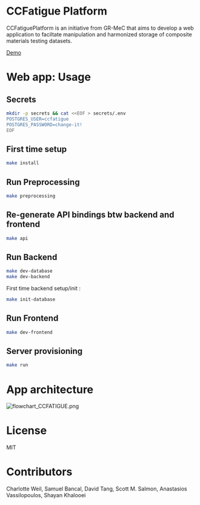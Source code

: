 # CCFatigue Platform

CCFatiguePlatform is an initiative from GR-MeC that aims to develop a web application to faciltate manipulation and harmonized storage of composite materials testing datasets.

[Demo](https://ccfatigue-test.epfl.ch/)

# Web app: Usage

## Secrets

```bash
mkdir -p secrets && cat <<EOF > secrets/.env
POSTGRES_USER=ccfatigue
POSTGRES_PASSWORD=change-it!
EOF
```

## First time setup

```bash
make install
```

## Run Preprocessing

```bash
make preprocessing
```

## Re-generate API bindings btw backend and frontend

```bash
make api
```

## Run Backend

```bash
make dev-database
make dev-backend
```

First time backend setup/init :

```bash
make init-database
```

## Run Frontend

```bash
make dev-frontend
```

## Server provisioning

```bash
make run
```

# App architecture

![flowchart_CCFATIGUE.png](flowchart_CCFATIGUE.png)

# License

MIT

# Contributors

Charlotte Weil, Samuel Bancal, David Tang, Scott M. Salmon, Anastasios Vassilopoulos, Shayan Khalooei
